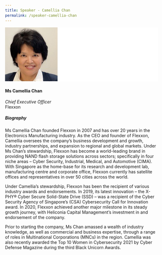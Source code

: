 ```yaml
---
title: Speaker - Camellia Chan
permalink: /speaker-camellia-chan
---
```


![Camellia Chan](/images/speakers/Camellia-Chan.jpg)

#### **Ms Camellia Chan**

*Chief Executive Officer*  
Flexxon

##### **Biography**

Ms Camellia Chan founded Flexxon in 2007 and has over 20 years in the Electronics Manufacturing industry. As the CEO and founder of Flexxon, Camellia oversees the company’s business development and growth, industry partnerships, and expansion to regional and global markets. Under Ms Chan’s stewardship, Flexxon has become a world-leading brand in providing NAND flash storage solutions across sectors; specifically in four niche areas – Cyber Security, Industrial, Medical, and Automotive (CIMA). With Singapore as the home-base for its research and development lab, manufacturing centre and corporate office, Flexxon currently has satellite offices and representatives in over 50 cities across the world.

Under Camellia’s stewardship, Flexxon has been the recipient of various industry awards and endorsements. In 2019, its latest innovation – the X-PHY® Cyber Secure Solid-State Drive (SSD) – was a recipient of the Cyber Security Agency of Singapore’s (CSA) Cybersecurity Call for Innovation award. In 2020, Flexxon achieved another major milestone in its steady growth journey, with Heliconia Capital Management’s investment in and endorsement of the company. 

Prior to starting the company, Ms Chan amassed a wealth of industry knowledge, as well as commercial and business expertise, through a range of roles in Multinational Corporations (MNCs) in the region. Camellia was also recently awarded the Top 10 Women in Cybersecurity 2021 by Cyber Defense Magazine during the third Black Unicorn Awards.
